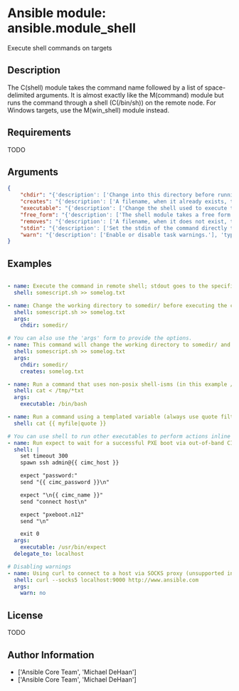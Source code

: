 # Ansible module: ansible.module_shell


Execute shell commands on targets

## Description

The C(shell) module takes the command name followed by a list of space-delimited arguments.
It is almost exactly like the M(command) module but runs the command through a shell (C(/bin/sh)) on the remote node.
For Windows targets, use the M(win_shell) module instead.

## Requirements

TODO

## Arguments

``` json
{
    "chdir": "{'description': ['Change into this directory before running the command.']}",
    "creates": "{'description': ['A filename, when it already exists, this step will B(not) be run.']}",
    "executable": "{'description': ['Change the shell used to execute the command.', 'This expects an absolute path to the executable.']}",
    "free_form": "{'description': ['The shell module takes a free form command to run, as a string.', "There is no actual parameter named 'free form'.", 'See the examples on how to use this module.'], 'required': True}",
    "removes": "{'description': ['A filename, when it does not exist, this step will B(not) be run.']}",
    "stdin": "{'description': ['Set the stdin of the command directly to the specified value.'], 'version_added': '2.4'}",
    "warn": "{'description': ['Enable or disable task warnings.'], 'type': 'bool', 'default': True, 'version_added': '1.8'}",
}
```

## Examples


``` yaml

- name: Execute the command in remote shell; stdout goes to the specified file on the remote.
  shell: somescript.sh >> somelog.txt

- name: Change the working directory to somedir/ before executing the command.
  shell: somescript.sh >> somelog.txt
  args:
    chdir: somedir/

# You can also use the 'args' form to provide the options.
- name: This command will change the working directory to somedir/ and will only run when somedir/somelog.txt doesn't exist.
  shell: somescript.sh >> somelog.txt
  args:
    chdir: somedir/
    creates: somelog.txt

- name: Run a command that uses non-posix shell-isms (in this example /bin/sh doesn't handle redirection and wildcards together but bash does)
  shell: cat < /tmp/*txt
  args:
    executable: /bin/bash

- name: Run a command using a templated variable (always use quote filter to avoid injection)
  shell: cat {{ myfile|quote }}

# You can use shell to run other executables to perform actions inline
- name: Run expect to wait for a successful PXE boot via out-of-band CIMC
  shell: |
    set timeout 300
    spawn ssh admin@{{ cimc_host }}

    expect "password:"
    send "{{ cimc_password }}\n"

    expect "\n{{ cimc_name }}"
    send "connect host\n"

    expect "pxeboot.n12"
    send "\n"

    exit 0
  args:
    executable: /usr/bin/expect
  delegate_to: localhost

# Disabling warnings
- name: Using curl to connect to a host via SOCKS proxy (unsupported in uri). Ordinarily this would throw a warning.
  shell: curl --socks5 localhost:9000 http://www.ansible.com
  args:
    warn: no

```

## License

TODO

## Author Information
  - ['Ansible Core Team', 'Michael DeHaan']
  - ['Ansible Core Team', 'Michael DeHaan']
